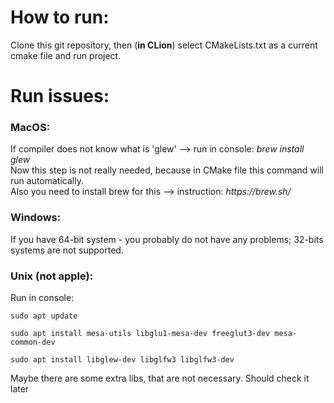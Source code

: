 <h1>How to run:</h1>

Clone this git repository, then (<strong>in CLion</strong>) select CMakeLists.txt as a current cmake file and run project. 

<h1>Run issues:</h1>

<h3>MacOS:</h3>
<p>
If compiler does not know what is 'glew' --> run in console: <em>brew install glew</em><br>
Now this step is not really needed, because in CMake file this command will run automatically.<br>
Also you need to install brew for this --> instruction: <em>https://brew.sh/</em>
</p>

<h3>Windows:</h3>
<p>
If you have 64-bit system - you probably do not have any problems; 32-bits systems are not supported.
</p>

<h3>Unix (not apple):</h3>
<p>
Run in console:

`sudo apt update`

`sudo apt install mesa-utils libglu1-mesa-dev freeglut3-dev mesa-common-dev`

`sudo apt install libglew-dev libglfw3 libglfw3-dev`

Maybe there are some extra libs, that are not necessary. Should check it later
</p>
